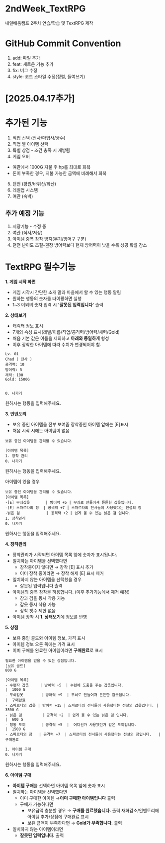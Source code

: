 # 2ndWeek_TextRPG
내일배움캠프 2주차 연습/학습 및 TextRPG 제작 

GitHub Commit Convention
=========================
1. add: 파일 추가
2. feat: 새로운 기능 추가
3. fix: 버그 수정
4. style: 코드 스타일 수정(정렬, 들여쓰기)


[2025.04.17추가]
=========================
추가된 기능
=========================
1. 직업 선택 (전사/마법사/궁수)
2. 직업 별 아이템 선택
3. 특별 상점 - 조건 충족 시 개방됨
4. 게임 오버
  - 여관에서 1000G 지불 후 hp를 최대로 회복
  - 돈이 부족한 경우, 지불 가능한 금액에 비례해서 회복 
5. 던전 (평원/바위산/화산)
6. 레벨업 시스템
7. 여관 (숙박)

추가 예정 기능
-------------------------
1. 저장기능 - 수정 중
2. 여관 (식사/저장)
3. 아이템 중복 장착 방지(무기/방어구 구분)
4. 던전 난이도 조절-권장 방어력보다 현재 방어력이 낮을 수록 성공 확률 감소



TextRPG 필수기능
================
**1. 게임 시작 화면**
  - 게임 시작시 간단한 소개 말과 마을에서 할 수 있는 행동 알림
  - 원하는 행동의 숫자를 타이핑하면 실행
  - 1~3 이외의 숫자 입력 시 **'잘못된 입력입니다'** 출력
  
**2. 상태보기**
  - 캐릭터 정보 표시
  - 7개의 속성 표시(레벨/이름/직업/공격력/방어력/체력/Gold)
  - 처음 기본 값은 이름을 제외하고 __아래와 동일하게__ 형성
  - 이후 장착한 아이템에 따라 수치가 변경되어야 함.
   ```상태창
   Lv. 01
   Chad ( 전사 )
   공격력: 10
   방어력: 5
   체력: 100
   Gold: 1500G

  
   0. 나가기
   ```

   원하시는 행동을 입력해주세요.
   >>
   
**3. 인벤토리**
  - 보유 중인 아이템을 전부 보여줌
     장착중인 아이템 앞에는 [E]표시
  - 처음 시작 시에는 아이템이 없음

   ```인벤토리
   보유 중인 아이템을 관리할 수 있습니다.

   [아이템 목록]
   1. 장착 관리
   0. 나가기
   ```
   
   원하시는 행동을 입력해주세요.
   >>

   아이템이 있을 경우
   ```인벤토리
   보유 중인 아이템을 관리할 수 있습니다.
   [아이템 목록]
   -[E] 무쇠갑옷       | 방어력 +5 | 무쇠로 만들어져 튼튼한 갑옷입니다.
   -[E] 스파르타의 창  | 공격력 +7 │ 스파르타의 전사들이 사용했다는 전설의 창
   -낡은 검            | 공격력 +2 | 쉽게 볼 수 있는 낡은 검 입니다.
   1. 장착관리
   0. 나가기
   ```

   원하시는 행동을 입력해주세요.
   >>
   
**4. 장착관리**
  - 장착관리가 시작되면 아이템 목록 앞에 숫자가 표시됩니다.
  - 일치하는 아이템을 선택했다면
    * 장착중이지 않다면 → 장착
       [E] 표시 추가
    * 이미 장착 중이라면 → 장착 해제
       [E] 표시 제거
  - 일치하지 않는 아이템을 선택했을 경우
    * 잘못된 입력입니다 출력
  - 아이템의 중복 장착을 허용합니다. (이후 추가기능에서 제거 예정)
    * 창과 검을 동시 착용 가능
    * 갑옷 동시 착용 가능
    * 장착 갯수 제한 없음
  - 아이템 장착 시 **1. 상태보기**에 정보를 반영

**5. 상점**
  - 보유 중인 골드와 아이템 정보, 가격 표시
  - 아이템 정보 오른 쪽에는 가격 표시
  - 이미 구매를 완료한 아이템이라면 **구매완료**로 표시

  ```상점
  필요한 아이템을 얻을 수 있는 상점입니다.
  [보유 골드]
  800 G

  [아이템 목록]
  - 수련자 갑옷     | 방어력 +5  | 수련에 도움을 주는 갑옷입니다.                   |  1000 G
  - 무쇠갑옷        | 방어력 +9  | 무쇠로 만들어져 튼튼한 갑옷입니다.               |  구매완료
  - 스파르타의 갑옷 | 방어력 +15 | 스파르타의 전사들이 사용했다는 전설의 갑옷입니다. |  3500 G
  - 낡은 검         | 공격력 +2  | 쉽게 볼 수 있는 낡은 검 입니다.                  |  600 G
  - 청동 도끼       | 공격력 +5  |  어디선가 사용됐던거 같은 도끼입니다.            |  1500 G
  - 스파르타의 창   | 공격력 +7  | 스파르타의 전사들이 사용했다는 전설의 창입니다.   |  구매완료

  1. 아이템 구매
  0. 나가기
  ```
  원하시는 행동을 입력해주세요.
  >>


**6. 아이템 구매**
  - **아이템 구매**를 선택하면 아이템 목록 앞에 숫자 표시
  - 일치하는 아이템을 선택했다면
    * 이미 구매한 아이템
      →**이미 구매한 아이템입니다** 출력
    * 구매가 가능하다면
      + 보유금액 충분할 경우
          → **구매를 완료했습니다.** 출력
          재화감소/인벤토리에 아이템 추가/상점에 구매완료 표시
      + 보유 금액이 부족하다면
          → **Gold가 부족합니다.** 출력
  - 일치하지 않는 아이템이라면
    * **잘못된 입력입니다.** 출력
          
